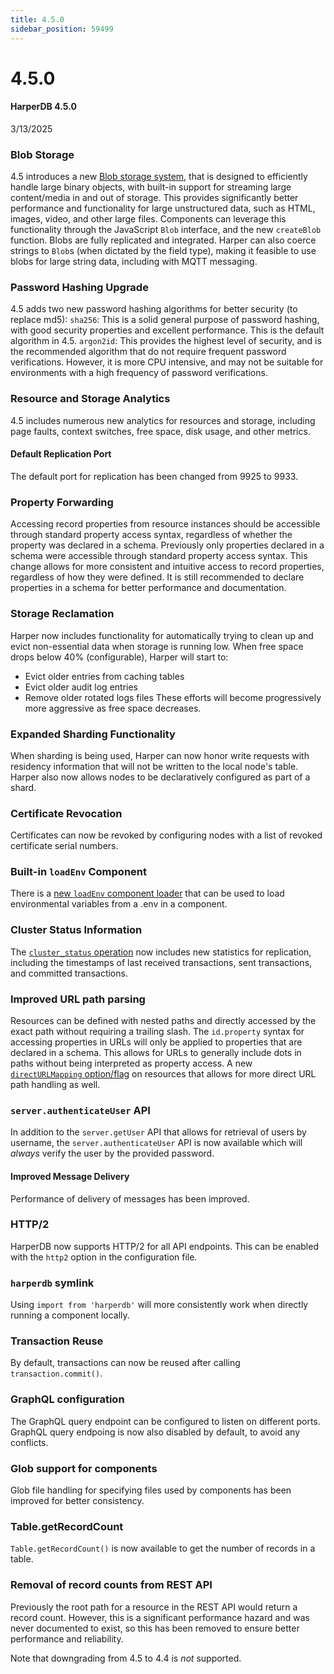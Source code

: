 ```yaml
---
title: 4.5.0
sidebar_position: 59499
---
```


# 4.5.0

#### HarperDB 4.5.0

3/13/2025

### Blob Storage
4.5 introduces a new [Blob storage system](../../reference/blob), that is designed to efficiently handle large binary objects, with built-in support for streaming large content/media in and out of storage. This provides significantly better performance and functionality for large unstructured data, such as HTML, images, video, and other large files. Components can leverage this functionality through the JavaScript `Blob` interface, and the new `createBlob` function. Blobs are fully replicated and integrated. Harper can also coerce strings to `Blob`s (when dictated by the field type), making it feasible to use blobs for large string data, including with MQTT messaging. 

### Password Hashing Upgrade
4.5 adds two new password hashing algorithms for better security (to replace md5):
`sha256`: This is a solid general purpose of password hashing, with good security properties and excellent performance. This is the default algorithm in 4.5.
`argon2id`: This provides the highest level of security, and is the recommended algorithm that do not require frequent password verifications. However, it is more CPU intensive, and may not be suitable for  environments with a high frequency of password verifications.

### Resource and Storage Analytics
4.5 includes numerous new analytics for resources and storage, including page faults, context switches, free space, disk usage, and other metrics.

#### Default Replication Port
The default port for replication has been changed from 9925 to 9933.

### Property Forwarding
Accessing record properties from resource instances should be accessible through standard property access syntax, regardless of whether the property was declared in a schema. Previously only properties declared in a schema were accessible through standard property access syntax. This change allows for more consistent and intuitive access to record properties, regardless of how they were defined. It is still recommended to declare properties in a schema for better performance and documentation. 

### Storage Reclamation
Harper now includes functionality for automatically trying to clean up and evict non-essential data when storage is running low. When free space drops below 40% (configurable), Harper will start to:
* Evict older entries from caching tables
* Evict older audit log entries
* Remove older rotated logs files
These efforts will become progressively more aggressive as free space decreases.

### Expanded Sharding Functionality
When sharding is being used, Harper can now honor write requests with residency information that will not be written to the local node's table. Harper also now allows nodes to be declaratively configured as part of a shard.

### Certificate Revocation
Certificates can now be revoked by configuring nodes with a list of revoked certificate serial numbers.

### Built-in `loadEnv` Component
There is a [new `loadEnv` component loader](../../../developers/components/built-in) that can be used to load environmental variables from a .env in a component. 

### Cluster Status Information
The [`cluster_status` operation](../../../developers/operations-api/clustering) now includes new statistics for replication, including the timestamps of last received transactions, sent transactions, and committed transactions.

### Improved URL path parsing
Resources can be defined with nested paths and directly accessed by the exact path without requiring a trailing slash.  The `id.property` syntax for accessing properties in URLs will only be applied to properties that are declared in a schema. This allows for URLs to generally include dots in paths without being interpreted as property access. A new [`directURLMapping` option/flag](../../../deployments/configuration) on resources that allows for more direct URL path handling as well.

### `server.authenticateUser` API
In addition to the `server.getUser` API that allows for retrieval of users by username, the `server.authenticateUser` API is now available which will _always_ verify the user by the provided password.

#### Improved Message Delivery
Performance of delivery of messages has been improved.

### HTTP/2
HarperDB now supports HTTP/2 for all API endpoints. This can be enabled with the `http2` option in the configuration file.

### `harperdb` symlink
Using `import from 'harperdb'` will more consistently work when directly running a component locally.

### Transaction Reuse
By default, transactions can now be reused after calling `transaction.commit()`.

### GraphQL configuration
The GraphQL query endpoint can be configured to listen on different ports. GraphQL query endpoing is now also disabled by default, to avoid any conflicts.

### Glob support for components
Glob file handling for specifying files used by components has been improved for better consistency.

### Table.getRecordCount
`Table.getRecordCount()` is now available to get the number of records in a table.

### Removal of record counts from REST API
Previously the root path for a resource in the REST API would return a record count. However, this is a significant performance hazard and was never documented to exist, so this has been removed to ensure better performance and reliability.

Note that downgrading from 4.5 to 4.4 is *not* supported.